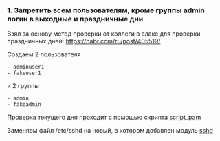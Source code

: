 ### 1. Запретить всем пользователям, кроме группы admin логин в выходные и праздничные дни

Взял за основу метод проверки от коллеги в слаке для проверки праздничных дней:
https://habr.com/ru/post/405519/

Создаем 2 пользователя
```
- adminuser1
- fakeuser1
``` 
и 2 группы
```
- admin
- fakeadmin
```
Проверка текущего дня проходит с помощью скрипта [script_pam](https://github.com/isblokhin/otus-linux/blob/master/homework/11/script_pam.sh)

Заменяем файл /etc/sshd на новый, в котором добавлен модуль [sshd](https://github.com/isblokhin/otus-linux/blob/master/homework/11/sshd)


